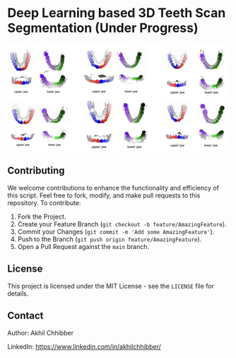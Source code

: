 # Deep Learning based 3D Teeth Scan Segmentation (Under Progress)
<p align="center">
  <img src="https://github.com/akhilchibber/3D-Teeth-Scan-Segmentation/blob/main/3D-Teeth-Scan-Segmentation.png?raw=true" alt="earthml Logo">
</p>

## Contributing
We welcome contributions to enhance the functionality and efficiency of this script. Feel free to fork, modify, and make pull requests to this repository. To contribute:

1. Fork the Project.
2. Create your Feature Branch (`git checkout -b feature/AmazingFeature`).
3. Commit your Changes (`git commit -m 'Add some AmazingFeature'`).
4. Push to the Branch (`git push origin feature/AmazingFeature`).
5. Open a Pull Request against the `main` branch.
   
## License

This project is licensed under the MIT License - see the `LICENSE` file for details.

## Contact

Author: Akhil Chhibber

LinkedIn: https://www.linkedin.com/in/akhilchhibber/
